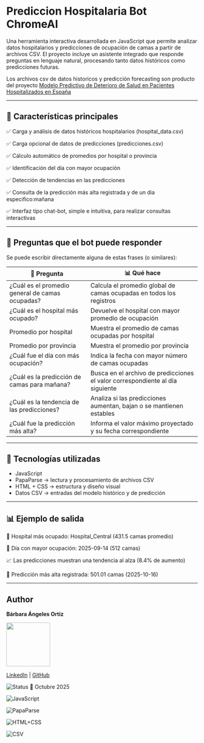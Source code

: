 # Prediccion Hospitalaria Bot ChromeAI

Una herramienta interactiva desarrollada en JavaScript que permite analizar datos hospitalarios y predicciones de ocupación de camas a partir de archivos CSV.
El proyecto incluye un asistente integrado que responde preguntas en lenguaje natural, procesando tanto datos históricos como predicciones futuras.

Los archivos csv de datos historicos y predicción forecasting son producto del proyecto [Modelo Predictivo de Deterioro de Salud en Pacientes Hospitalizados en España](https://github.com/BarbaraAngelesOrtiz/Proyecto-Predicci-n-hospitalaria)

----

## 🚀 Características principales

✅ Carga y análisis de datos históricos hospitalarios (hospital_data.csv)

✅ Carga opcional de datos de predicciones (predicciones.csv)

✅ Cálculo automático de promedios por hospital o provincia

✅ Identificación del día con mayor ocupación

✅ Detección de tendencias en las predicciones

✅ Consulta de la predicción más alta registrada y de un dia especifico:mañana

✅ Interfaz tipo chat-bot, simple e intuitiva, para realizar consultas interactivas

----

## 💬 Preguntas que el bot puede responder

Se puede escribir directamente alguna de estas frases (o similares):

| 🧠 Pregunta                                     | 📊 Qué hace                                                                   |
| ----------------------------------------------- | ----------------------------------------------------------------------------- |
| ¿Cuál es el promedio general de camas ocupadas? | Calcula el promedio global de camas ocupadas en todos los registros           |
| ¿Cuál es el hospital más ocupado?               | Devuelve el hospital con mayor promedio de ocupación                          |
| Promedio por hospital                           | Muestra el promedio de camas ocupadas por hospital                            |
| Promedio por provincia                          | Muestra el promedio por provincia                                             |
| ¿Cuál fue el día con más ocupación?             | Indica la fecha con mayor número de camas ocupadas                            |
| ¿Cuál es la predicción de camas para mañana?    | Busca en el archivo de predicciones el valor correspondiente al día siguiente |
| ¿Cuál es la tendencia de las predicciones?      | Analiza si las predicciones aumentan, bajan o se mantienen estables           |
| ¿Cuál fue la predicción más alta?               | Informa el valor máximo proyectado y su fecha correspondiente                 |

----

## 🧩 Tecnologías utilizadas
- JavaScript 
- PapaParse → lectura y procesamiento de archivos CSV
- HTML + CSS → estructura y diseño visual
- Datos CSV → entradas del modelo histórico y de predicción

----

## 📊 Ejemplo de salida

🏥 Hospital más ocupado: Hospital_Central (431.5 camas promedio)

📅 Día con mayor ocupación: 2025-09-14 (512 camas)

📈 Las predicciones muestran una tendencia al alza (8.4% de aumento)

🏥 Predicción más alta registrada: 501.01 camas (2025-10-16)

----

## Author
**Bárbara Ángeles Ortiz**

<img src="https://github.com/user-attachments/assets/30ea0d40-a7a9-4b19-a835-c474b5cc50fb" width="115">

[LinkedIn](https://www.linkedin.com/in/barbaraangelesortiz/) | [GitHub](https://github.com/BarbaraAngelesOrtiz)

![Status](https://img.shields.io/badge/status-finished-brightgreen) 📅 Octubre 2025

![JavaScript](https://img.shields.io/badge/JavaScript-brightgreen)

![PapaParse](https://img.shields.io/badge/PapaParse-brightgreen)

![HTML+CSS](https://img.shields.io/badge/HTML%2BCSS-brightgreen)

![CSV](https://img.shields.io/badge/CSV-brightgreen)
